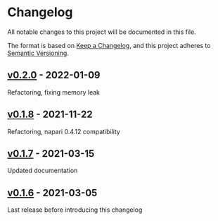 # Changelog

All notable changes to this project will be documented in this file.

The format is based on [Keep a Changelog](https://keepachangelog.com/en/1.0.0/),
and this project adheres to [Semantic Versioning](https://semver.org/spec/v2.0.0.html).

## [v0.2.0] - 2022-01-09

Refactoring, fixing memory leak

## [v0.1.8] - 2021-11-22

Refactoring, napari 0.4.12 compatibility

## [v0.1.7] - 2021-03-15

Updated documentation

## [v0.1.6] - 2021-03-05

Last release before introducing this changelog


[v0.2.0]: https://github.com/BodenmillerGroup/napari-imc/compare/v0.1.8...v0.2.0
[v0.1.8]: https://github.com/BodenmillerGroup/napari-imc/compare/v0.1.7...v0.1.8
[v0.1.7]: https://github.com/BodenmillerGroup/napari-imc/compare/v0.1.6...v0.1.7
[v0.1.6]: https://github.com/BodenmillerGroup/napping/releases/tag/v0.1.6
